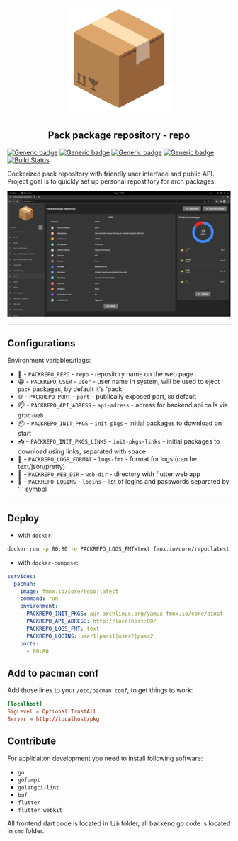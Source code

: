<p align="center">
<img style="align: center; padding-left: 10px; padding-right: 10px; padding-bottom: 10px;" width="238px" height="238px" src="./assets/images/logo.png" />
</p>

<h2 align="center">Pack package repository - repo</h2>

[![Generic badge](https://img.shields.io/badge/LICENSE-GPL-orange.svg)](https://fmnx.io/core/repo/src/branch/main/LICENSE)
[![Generic badge](https://img.shields.io/badge/GITEA-REPO-yellow.svg)](https://fmnx.io/core/repo)
[![Generic badge](https://img.shields.io/badge/GITHUB-REPO-white.svg)](https://github.com/fmnx-io/repo)
[![Generic badge](https://img.shields.io/badge/DOCKER-REGISTRY-blue.svg)](https://fmnx.io/core/-/packages/container/repo/latest)
[![Build Status](https://ci.fmnx.io/api/badges/core/repo/status.svg)](https://ci.fmnx.io/core/repo)

Dockerized pack repository with friendly user interface and public API. Project goal is to quickly set up personal repostitory for arch packages.

![](preview.png)

---

## Configurations

Environment variables/flags:

- 📄 - `PACKREPO_REPO` - `repo` - repository name on the web page
- 😀 - `PACKREPO_USER` - `user` - user name in system, will be used to eject `pack` packages, by default it's 'pack'
- 🌐 - `PACKREPO_PORT` - `port` - publically exposed port, `80` default
- 📫 - `PACKREPO_API_ADRESS` - `api-adress` - adress for backend api calls via `grpc-web`
- 📦 - `PACKREPO_INIT_PKGS` - `init-pkgs` - initial packages to download on start
- 📥 - `PACKREPO_INIT_PKGS_LINKS` - `init-pkgs-links` - initial packages to download using links, separated with space
- 📒 - `PACKREPO_LOGS_FORMAT` - `logs-fmt` - format for logs (can be text/json/pretty)
- 📂 - `PACKREPO_WEB_DIR` - `web-dir` - directory with flutter web app
- 🔐 - `PACKREPO_LOGINS` - `logins` - list of logins and passwords separated by '|' symbol

---

## Deploy

- with `docker`:

```sh
docker run -p 80:80 -e PACKREPO_LOGS_FMT=text fmnx.io/core/repo:latest
```

- with `docker-compose`:

```yml
services:
  pacman:
    image: fmnx.io/core/repo:latest
    command: run
    environment:
      PACKREPO_INIT_PKGS: aur.archlinux.org/yamux fmnx.io/core/ainst
      PACKREPO_API_ADRESS: http://localhost:80/
      PACKREPO_LOGS_FMT: text
      PACKREPO_LOGINS: user1|pass1|user2|pass2
    ports:
      - 80:80
```

## Add to pacman conf

Add those lines to your `/etc/pacman.conf`, to get things to work:

```conf
[localhost]
SigLevel = Optional TrustAll
Server = http://localhost/pkg
```

## Contribute

For applicaiton development you need to install following software:

- `go`
- `gofumpt`
- `golangci-lint`
- `buf`
- `flutter`
- `flutter webkit`

All frontend dart code is located in `lib` folder, all backend go code is
located in `cmd` folder.

<!--
Добавить OAuth через сторонние приложения акки гити
Добавить tree view для просмотра зависимостей пакетов
add del lockfile on startup
-->
